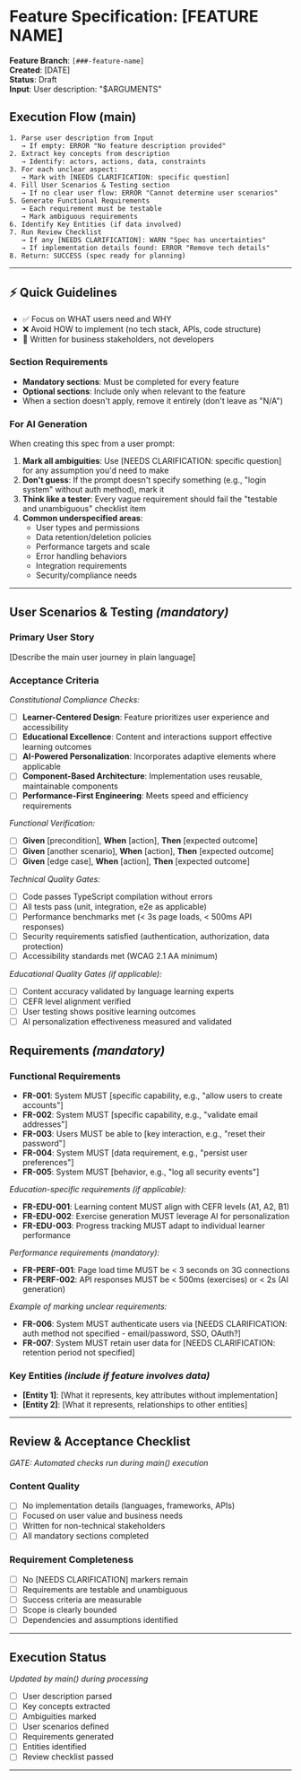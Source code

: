 # Feature Specification: [FEATURE NAME]

**Feature Branch**: `[###-feature-name]`  
**Created**: [DATE]  
**Status**: Draft  
**Input**: User description: "$ARGUMENTS"

## Execution Flow (main)
```
1. Parse user description from Input
   → If empty: ERROR "No feature description provided"
2. Extract key concepts from description
   → Identify: actors, actions, data, constraints
3. For each unclear aspect:
   → Mark with [NEEDS CLARIFICATION: specific question]
4. Fill User Scenarios & Testing section
   → If no clear user flow: ERROR "Cannot determine user scenarios"
5. Generate Functional Requirements
   → Each requirement must be testable
   → Mark ambiguous requirements
6. Identify Key Entities (if data involved)
7. Run Review Checklist
   → If any [NEEDS CLARIFICATION]: WARN "Spec has uncertainties"
   → If implementation details found: ERROR "Remove tech details"
8. Return: SUCCESS (spec ready for planning)
```

---

## ⚡ Quick Guidelines
- ✅ Focus on WHAT users need and WHY
- ❌ Avoid HOW to implement (no tech stack, APIs, code structure)
- 👥 Written for business stakeholders, not developers

### Section Requirements
- **Mandatory sections**: Must be completed for every feature
- **Optional sections**: Include only when relevant to the feature
- When a section doesn't apply, remove it entirely (don't leave as "N/A")

### For AI Generation
When creating this spec from a user prompt:
1. **Mark all ambiguities**: Use [NEEDS CLARIFICATION: specific question] for any assumption you'd need to make
2. **Don't guess**: If the prompt doesn't specify something (e.g., "login system" without auth method), mark it
3. **Think like a tester**: Every vague requirement should fail the "testable and unambiguous" checklist item
4. **Common underspecified areas**:
   - User types and permissions
   - Data retention/deletion policies  
   - Performance targets and scale
   - Error handling behaviors
   - Integration requirements
   - Security/compliance needs

---

## User Scenarios & Testing *(mandatory)*

### Primary User Story
[Describe the main user journey in plain language]

### Acceptance Criteria

*Constitutional Compliance Checks:*
- [ ] **Learner-Centered Design**: Feature prioritizes user experience and accessibility
- [ ] **Educational Excellence**: Content and interactions support effective learning outcomes
- [ ] **AI-Powered Personalization**: Incorporates adaptive elements where applicable
- [ ] **Component-Based Architecture**: Implementation uses reusable, maintainable components
- [ ] **Performance-First Engineering**: Meets speed and efficiency requirements

*Functional Verification:*
- [ ] **Given** [precondition], **When** [action], **Then** [expected outcome]
- [ ] **Given** [another scenario], **When** [action], **Then** [expected outcome]  
- [ ] **Given** [edge case], **When** [action], **Then** [expected outcome]

*Technical Quality Gates:*
- [ ] Code passes TypeScript compilation without errors
- [ ] All tests pass (unit, integration, e2e as applicable)
- [ ] Performance benchmarks met (< 3s page loads, < 500ms API responses)
- [ ] Security requirements satisfied (authentication, authorization, data protection)
- [ ] Accessibility standards met (WCAG 2.1 AA minimum)

*Educational Quality Gates (if applicable):*
- [ ] Content accuracy validated by language learning experts
- [ ] CEFR level alignment verified
- [ ] User testing shows positive learning outcomes
- [ ] AI personalization effectiveness measured and validated

## Requirements *(mandatory)*

### Functional Requirements
- **FR-001**: System MUST [specific capability, e.g., "allow users to create accounts"]
- **FR-002**: System MUST [specific capability, e.g., "validate email addresses"]  
- **FR-003**: Users MUST be able to [key interaction, e.g., "reset their password"]
- **FR-004**: System MUST [data requirement, e.g., "persist user preferences"]
- **FR-005**: System MUST [behavior, e.g., "log all security events"]

*Education-specific requirements (if applicable):*
- **FR-EDU-001**: Learning content MUST align with CEFR levels (A1, A2, B1)
- **FR-EDU-002**: Exercise generation MUST leverage AI for personalization
- **FR-EDU-003**: Progress tracking MUST adapt to individual learner performance

*Performance requirements (mandatory):*
- **FR-PERF-001**: Page load time MUST be < 3 seconds on 3G connections
- **FR-PERF-002**: API responses MUST be < 500ms (exercises) or < 2s (AI generation)

*Example of marking unclear requirements:*
- **FR-006**: System MUST authenticate users via [NEEDS CLARIFICATION: auth method not specified - email/password, SSO, OAuth?]
- **FR-007**: System MUST retain user data for [NEEDS CLARIFICATION: retention period not specified]

### Key Entities *(include if feature involves data)*
- **[Entity 1]**: [What it represents, key attributes without implementation]
- **[Entity 2]**: [What it represents, relationships to other entities]

---

## Review & Acceptance Checklist
*GATE: Automated checks run during main() execution*

### Content Quality
- [ ] No implementation details (languages, frameworks, APIs)
- [ ] Focused on user value and business needs
- [ ] Written for non-technical stakeholders
- [ ] All mandatory sections completed

### Requirement Completeness
- [ ] No [NEEDS CLARIFICATION] markers remain
- [ ] Requirements are testable and unambiguous  
- [ ] Success criteria are measurable
- [ ] Scope is clearly bounded
- [ ] Dependencies and assumptions identified

---

## Execution Status
*Updated by main() during processing*

- [ ] User description parsed
- [ ] Key concepts extracted
- [ ] Ambiguities marked
- [ ] User scenarios defined
- [ ] Requirements generated
- [ ] Entities identified
- [ ] Review checklist passed

---
